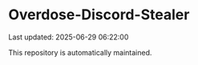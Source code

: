 # Overdose-Discord-Stealer

Last updated: 2025-06-29 06:22:00

This repository is automatically maintained.
